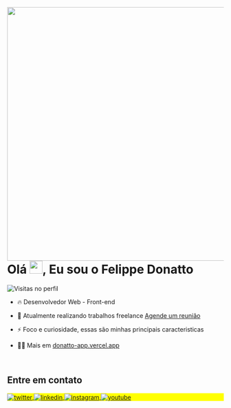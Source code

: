 <img align="right" height="590em" src="https://user-images.githubusercontent.com/7221671/231235127-63a099c4-3428-4126-b9d1-ef139fe0c387.png"/>

<h1 align="left">Olá <img src="https://raw.githubusercontent.com/kaueMarques/kaueMarques/master/hi.gif" height="30px">, Eu sou o Felippe Donatto</h1>

<p align="left"> <img src="https://komarev.com/ghpvc/?username=felippedonatto&color=blue" alt="Visitas no perfil" /> </p>

- 🔥 Desenvolvedor Web - Front-end

- 🔭 Atualmente realizando trabalhos freelance [Agende um reunião](https://wa.me/message/EVND3KQTJJOTL1)

- ⚡ Foco e curiosidade, essas são minhas principais caracteristicas

- 👨‍💻 Mais em [donatto-app.vercel.app](https://donatto-app.vercel.app/)

<br>

<p align="left"> 


</p>  
  

## Entre em contato

<p align="left" style="background:yellow">

  <a href="https://twitter.com/felippedonatto" target="_blank">
    <img align="center" src="https://img.shields.io/badge/-felippedonatto-05122A?style=flat&logo=twitter" alt="twitter"/>  
  </a>

  <a href="[https://linkedin.com/in/maykbrito](https://www.linkedin.com/in/felippe-donatto-oliveira-7212a4121/)" target="_blank">
    <img align="center" src="https://img.shields.io/badge/-felippedonatto-05122A?style=flat&logo=linkedin" alt="linkedin"/>
  </a>

  <a href="https://instagram.com/donattodev" target="_blank">
   <img align="center" src="https://img.shields.io/badge/-felippedonatto-05122A?style=flat&logo=instagram" alt="instagram"/>
  </a>

  <a href="[https://youtube.com/maykbrito](https://www.youtube.com/channel/UCuzXf39ClGKVnH8HikpgMUA)" target="_blank">
   <img align="center" src="https://img.shields.io/badge/-felippedonatto-05122A?style=flat&logo=youtube" alt="youtube"/>
  </a>
</p>

